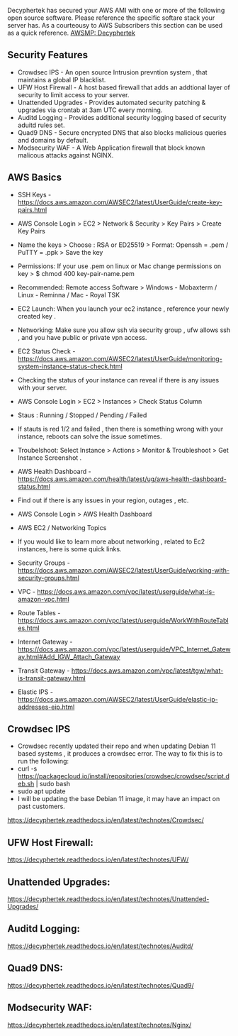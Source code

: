 
Decyphertek has secured your AWS AMI with one or more of the following open source software. Please reference the specific softare stack your server has. As a courteousy to AWS Subscribers this section can be used as a quick reference. [AWSMP: Decyphertek ](https://aws.amazon.com/marketplace/seller-profile?id=851968a2-7d3c-4a0b-8c33-5351d91aaef1)

Security Features
-----------------

* Crowdsec IPS - An open source Intrusion prevntion system , that maintains a global IP blacklist. 
* UFW Host Firewall - A host based firewall that adds an addtional layer of security to limit access to your server. 
* Unattended Upgrades - Provides automated security patching & upgrades via crontab at 3am UTC every morning. 
* Auditd Logging - Provides additional security logging based of security aduitd rules set. 
* Quad9 DNS - Secure encrypted DNS that also blocks malicious queries and domains by default. 
* Modsecurity WAF - A Web Application firewall that block known malicous attacks against NGINX. 

AWS Basics
-----------

* SSH Keys - https://docs.aws.amazon.com/AWSEC2/latest/UserGuide/create-key-pairs.html
* AWS Console Login > EC2 > Network & Security > Key Pairs > Create Key Pairs
* Name the keys > Choose : RSA or ED25519 > Format: Openssh = .pem / PuTTY = .ppk > Save the key
* Permissions: If your use .pem on linux or Mac change permissions on key > $ chmod 400 key-pair-name.pem
* Recommended: Remote access Software > Windows - Mobaxterm / Linux - Reminna / Mac - Royal TSK 
* EC2 Launch: When you launch your ec2 instance , reference your newly created key . 
* Networking: Make sure you allow ssh via security group , ufw allows ssh , and you have public or private vpn access. 

* EC2 Status Check - https://docs.aws.amazon.com/AWSEC2/latest/UserGuide/monitoring-system-instance-status-check.html 
* Checking the status of your instance can reveal if there is any issues with your server.
* AWS Console Login > EC2  > Instances > Check Status Column
* Staus : Running / Stopped / Pending / Failed 
* If stauts is red 1/2 and failed , then there is something wrong with your instance, reboots can solve the issue sometimes. 
* Troubelshoot: Select Instance > Actions > Monitor & Troubleshoot > Get Instance Screenshot .

* AWS Health Dashboard - https://docs.aws.amazon.com/health/latest/ug/aws-health-dashboard-status.html 
* Find out if there is any issues in your region, outages , etc. 
* AWS Console Login > AWS Health Dashboard 
    
* AWS EC2 / Networking Topics
* If you would like to learn more about networking , related to Ec2 instances, here is some quick links. 
* Security Groups - https://docs.aws.amazon.com/AWSEC2/latest/UserGuide/working-with-security-groups.html
* VPC - https://docs.aws.amazon.com/vpc/latest/userguide/what-is-amazon-vpc.html
* Route Tables - https://docs.aws.amazon.com/vpc/latest/userguide/WorkWithRouteTables.html
* Internet Gateway - https://docs.aws.amazon.com/vpc/latest/userguide/VPC_Internet_Gateway.html#Add_IGW_Attach_Gateway
* Transit Gateway - https://docs.aws.amazon.com/vpc/latest/tgw/what-is-transit-gateway.html
* Elastic IPS - https://docs.aws.amazon.com/AWSEC2/latest/UserGuide/elastic-ip-addresses-eip.html

Crowdsec IPS
------------

* Crowdsec recently updated their repo and when updating Debian 11 based systems , it produces a crowdsec error. The way to fix this is to run the following:
* curl -s https://packagecloud.io/install/repositories/crowdsec/crowdsec/script.deb.sh | sudo bash
* sudo apt update
* I will be updating the base Debian 11 image, it may have an impact on past customers. 

https://decyphertek.readthedocs.io/en/latest/technotes/Crowdsec/


UFW Host Firewall:
-----------------

https://decyphertek.readthedocs.io/en/latest/technotes/UFW/

Unattended Upgrades:
-------------------

https://decyphertek.readthedocs.io/en/latest/technotes/Unattended-Upgrades/

Auditd Logging:
--------------

https://decyphertek.readthedocs.io/en/latest/technotes/Auditd/

Quad9 DNS:
----------

https://decyphertek.readthedocs.io/en/latest/technotes/Quad9/

Modsecurity WAF:
----------------

https://decyphertek.readthedocs.io/en/latest/technotes/Nginx/
    


